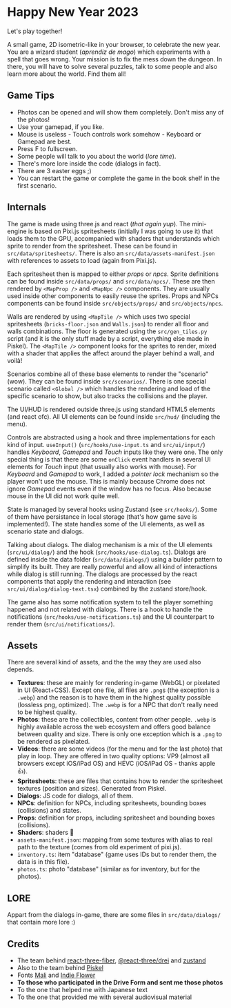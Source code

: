 # Happy New Year 2023

Let's play together!

A small game, 2D isometric-like in your browser, to celebrate the new year. You are a wizard student (_aprendiz de mago_) which experiments with a spell that goes wrong. Your mission is to fix the mess down the dungeon. In there, you will have to solve several puzzles, talk to some people and also learn more about the world. Find them all!

## Game Tips

- Photos can be opened and will show them completely. Don't miss any of the photos!
- Use your gamepad, if you like.
- Mouse is useless - Touch controls work somehow - Keyboard or Gamepad are best.
- Press F to fullscreen.
- Some people will talk to you about the world (_lore time_).
- There's more lore inside the code (dialogs in fact).
- There are 3 easter eggs ;)
- You can restart the game or complete the game in the book shelf in the first scenario.

## Internals

The game is made using three.js and react (_that again yup_). The mini-engine is based on Pixi.js spritesheets (initially I was going to use it) that loads them to the GPU, accompanied with shaders that understands which sprite to render from the spritesheet. These can be found in `src/data/spritesheets/`. There is also an `src/data/assets-manifest.json` with references to assets to load (again from Pixi.js).

Each spritesheet then is mapped to either _props_ or _npcs_. Sprite definitions can be found inside `src/data/props/` and `src/data/npcs/`. These are then rendered by `<MapProp />` and `<MapNpc />` components. They are usually used inside other components to easily reuse the sprites. Props and NPCs components can be found inside `src/objects/props/` and `src/objects/npcs`.

Walls are rendered by using `<MapTile />` which uses two special spritesheets (`bricks-floor.json` and `Walls.json`) to render all floor and walls combinations. The floor is generated using the `src/gen_tiles.py` script (and it is the only stuff made by a script, everything else made in Piskel). The `<MapTile />` component looks for the sprites to render, mixed with a shader that applies the affect around the player behind a wall, and voilà!

Scenarios combine all of these base elements to render the "scenario" (wow). They can be found inside `src/scenarios/`. There is one special scenario called `<Global />` which handles the rendering and load of the specific scenario to show, but also tracks the collisions and the player.

The UI/HUD is rendered outside three.js using standard HTML5 elements (and react ofc). All UI elements can be found inside `src/hud/` (including the menu).

Controls are abstracted using a hook and three implementations for each kind of input. `useInput()` (`src/hooks/use-input.ts` and `src/ui/input/`) handles _Keyboard_, _Gamepad_ and _Touch_ inputs like they were one. The only special thing is that there are some `onClick` event handlers in several UI elements for _Touch_ input (that usually also works with mouse). For _Keyboard_ and _Gamepad_ to work, I added a _pointer lock_ mechanism so the player won't use the mouse. This is mainly because Chrome does not ignore _Gamepad_ events even if the window has no focus. Also because mouse in the UI did not work quite well.

State is managed by several hooks using Zustand (see `src/hooks/`). Some of them have persistance in local storage (that's how game save is implemented!). The state handles some of the UI elements, as well as scenario state and dialogs.

Talking about dialogs. The dialog mechanism is a mix of the UI elements (`src/ui/dialog/`) and the hook (`src/hooks/use-dialog.ts`). Dialogs are defined inside the data folder (`src/data/dialogs/`) using a builder pattern to simplify its built. They are really powerful and allow all kind of interactions while dialog is still running. The dialogs are processed by the react components that apply the rendering and interaction (see `src/ui/dialog/dialog-text.tsx`) combined by the zustand store/hook.

The game also has some notification system to tell the player something happened and not related with dialogs. There is a hook to handle the notifications (`src/hooks/use-notifications.ts`) and the UI counterpart to render them (`src/ui/notifications/`).

## Assets

There are several kind of assets, and the the way they are used also depends.

- **Textures**: these are mainly for rendering in-game (WebGL) or pixelated in UI (React+CSS). Except one file, all files are `.png`s (the exception is a `.webp`) and the reason is to have them in the highest quality possible (lossless png, optimized). The `.webp` is for a NPC that don't really need to be highest quality.
- **Photos**: these are the collectibles, content from other people. `.webp` is highly available across the web ecosystem and offers good balance between quality and size. There is only one exception which is a `.png` to be rendered as pixelated.
- **Videos**: there are some videos (for the menu and for the last photo) that play in loop. They are offered in two quality options: VP9 (almost all browsers except iOS/iPad OS) and HEVC (iOS/iPad OS - thanks apple 👍).
- **Spritesheets**: these are files that contains how to render the spritesheet textures (position and sizes). Generated from Piskel.
- **Dialogs**: JS code for dialogs, all of them.
- **NPCs**: definition for NPCs, including spritesheets, bounding boxes (collisions) and states.
- **Props**: definition for props, including spritesheet and bounding boxes (collisions).
- **Shaders**: shaders 🤔
- `assets-manifest.json`: mapping from some textures with alias to real path to the texture (comes from old experiment of pixi.js).
- `inventory.ts`: item "database" (game uses IDs but to render them, the data is in this file).
- `photos.ts`: photo "database" (similar as for inventory, but for the photos).

## LORE

Appart from the dialogs in-game, there are some files in `src/data/dialogs/` that contain more lore :)

## Credits

- The team behind [react-three-fiber](https://github.com/pmndrs/react-three-fiber), [@react-three/drei](https://github.com/pmndrs/drei) and [zustand](https://github.com/pmndrs/zustand)
- Also to the team behind [Piskel](https://www.piskelapp.com/)
- Fonts [Mali](https://fonts.google.com/specimen/Mali?query=Mali) and [Indie Flower](https://fonts.google.com/specimen/Dancing+Script?query=dancing+script)
- **To those who participated in the Drive Form and sent me those photos**
- To the one that helped me with Japanese text
- To the one that provided me with several audiovisual material
